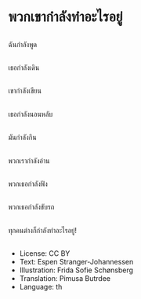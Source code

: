 # พวกเขากำลังทำอะไรอยู่

##
ฉันกำลังพูด

##
เธอกำลังเดิน

##
เขากำลังเขียน

##
เธอกำลังนอนหลับ

##
มันกำลังกิน

##
พวกเรากำลังอ่าน

##
พวกเธอกำลังฟัง

##
พวกเธอกำลังขับรถ

##
ทุกคนต่างก็กำลังทำอะไรอยู่!

##
* License: CC BY
* Text: Espen Stranger-Johannessen
* Illustration: Frida Sofie Schønsberg
* Translation: Pimusa Butrdee
* Language: th
